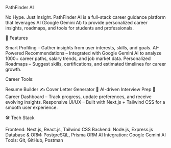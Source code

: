 PathFinder AI

No Hype. Just Insight.
PathFinder AI is a full-stack career guidance platform that leverages AI (Google Gemini AI) to provide personalized career insights, roadmaps, and tools for students and professionals.

🚀 Features

Smart Profiling – Gather insights from user interests, skills, and goals.
AI-Powered Recommendations – Integrated with Google Gemini AI to analyze 1000+ career paths, salary trends, and job market data.
Personalized Roadmaps – Suggest skills, certifications, and estimated timelines for career growth.

Career Tools:

Resume Builder ✍️
Cover Letter Generator 📄
AI-driven Interview Prep 🎯
Career Dashboard – Track progress, update preferences, and receive evolving insights.
Responsive UI/UX – Built with Next.js + Tailwind CSS for a smooth user experience.

🛠️ Tech Stack

Frontend: Next.js, React.js, Tailwind CSS
Backend: Node.js, Express.js
Database & ORM: PostgreSQL, Prisma ORM
AI Integration: Google Gemini AI
Tools: Git, GitHub, Postman
